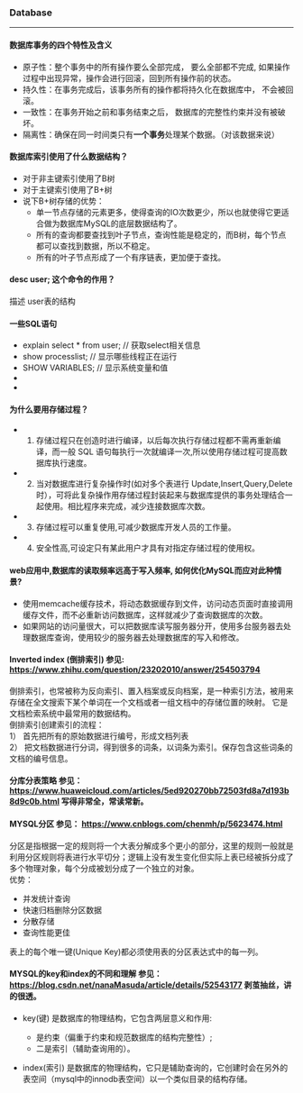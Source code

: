 ### Database
---

#### 数据库事务的四个特性及含义
* 原子性：整个事务中的所有操作要么全部完成， 要么全部都不完成, 如果操作过程中出现异常，操作会进行回滚，回到所有操作前的状态。
* 持久性：在事务完成后，该事务所有的操作都将持久化在数据库中， 不会被回滚。
* 一致性：在事务开始之前和事务结束之后， 数据库的完整性约束并没有被破坏。
* 隔离性：确保在同一时间类只有**一个事务**处理某个数据。（对该数据来说）

#### 数据库索引使用了什么数据结构？
* 对于非主键索引使用了B树
* 对于主键索引使用了B+树
* 说下B+树存储的优势：
  * 单一节点存储的元素更多，使得查询的IO次数更少，所以也就使得它更适合做为数据库MySQL的底层数据结构了。
  * 所有的查询都要查找到叶子节点，查询性能是稳定的，而B树，每个节点都可以查找到数据，所以不稳定。
  * 所有的叶子节点形成了一个有序链表，更加便于查找。

#### desc user; 这个命令的作用？  
描述 user表的结构

#### 一些SQL语句
* explain select * from user; // 获取select相关信息
* show processlist; // 显示哪些线程正在运行
* SHOW VARIABLES; // 显示系统变量和值
*
*


#### 为什么要用存储过程？
 * 1. 存储过程只在创造时进行编译，以后每次执行存储过程都不需再重新编译，而一般 SQL 语句每执行一次就编译一次,所以使用存储过程可提高数据库执行速度。 
 * 2. 当对数据库进行复杂操作时(如对多个表进行 Update,Insert,Query,Delete 时），可将此复杂操作用存储过程封装起来与数据库提供的事务处理结合一起使用。相比程序来完成，减少连接数据库次数。 
 * 3. 存储过程可以重复使用,可减少数据库开发人员的工作量。 
 * 4. 安全性高,可设定只有某此用户才具有对指定存储过程的使用权。

#### web应用中,数据库的读取频率远高于写入频率, 如何优化MySQL而应对此种情景?
* 使用memcache缓存技术，将动态数据缓存到文件，访问动态页面时直接调用缓存文件，而不必重新访问数据库，这样就减少了查询数据库的次数。
* 如果网站的访问量很大，可以把数据库读写服务器分开，使用多台服务器去处理数据库查询，使用较少的服务器去处理数据库的写入和修改。


#### Inverted index (倒排索引) 参见: https://www.zhihu.com/question/23202010/answer/254503794  
倒排索引，也常被称为反向索引、置入档案或反向档案，是一种索引方法，被用来存储在全文搜索下某个单词在一个文档或者一组文档中的存储位置的映射。 它是文档检索系统中最常用的数据结构。  
倒排索引创建索引的流程：  
1） 首先把所有的原始数据进行编号，形成文档列表   
2） 把文档数据进行分词，得到很多的词条，以词条为索引。保存包含这些词条的文档的编号信息。

#### 分库分表策略 参见： https://www.huaweicloud.com/articles/5ed920270bb72503fd8a7d193b8d9c0b.html 写得非常全，常读常新。

#### MYSQL分区 参见： https://www.cnblogs.com/chenmh/p/5623474.html   
分区是指根据一定的规则将一个大表分解成多个更小的部分，这里的规则一般就是利用分区规则将表进行水平切分；逻辑上没有发生变化但实际上表已经被拆分成了多个物理对象，每个分成被划分成了一个独立的对象。    
优势：
* 并发统计查询
* 快速归档删除分区数据
* 分散存储
* 查询性能更佳

表上的每个唯一键(Unique Key)都必须使用表的分区表达式中的每一列。

#### MYSQL的key和index的不同和理解 参见： https://blog.csdn.net/nanaMasuda/article/details/52543177 剥茧抽丝，讲的很透。
* key(键) 是数据库的物理结构，它包含两层意义和作用:
  * 是约束（偏重于约束和规范数据库的结构完整性）;
  * 二是索引（辅助查询用的）。

* index(索引) 是数据库的物理结构，它只是辅助查询的，它创建时会在另外的表空间（mysql中的innodb表空间）以一个类似目录的结构存储。
